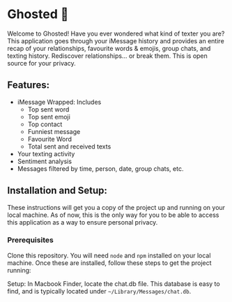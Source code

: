 # Ghosted 👻
Welcome to Ghosted! Have you ever wondered what kind of texter you are? This application goes through your iMessage history and provides an entire recap of your relationships, favourite words & emojis, group chats, and texting history. Rediscover relationships... or break them. This is open source for your privacy. 

## Features:
* iMessage Wrapped: Includes
  * Top sent word
  * Top sent emoji
  * Top contact
  * Funniest message
  * Favourite Word
  * Total sent and received texts
* Your texting activity
* Sentiment analysis
* Messages filtered by time, person, date, group chats, etc.

## Installation and Setup:
These instructions will get you a copy of the project up and running on your local machine. As of now, this is the only way for you to be able to access this application as a way to ensure personal privacy. 

### Prerequisites
Clone this repository. You will need ```node``` and ```npm``` installed on your local machine. Once these are installed, follow these steps to get the project running: 

Setup: 
In Macbook Finder, locate the chat.db file. This database is easy to find, and is typically located under ```~/Library/Messages/chat.db```. 

